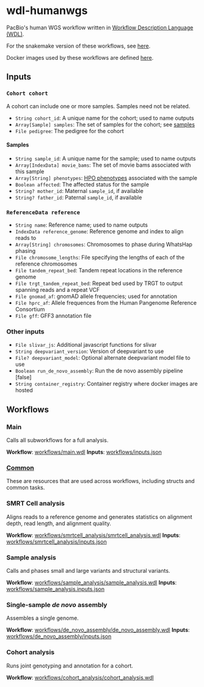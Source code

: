 # wdl-humanwgs

PacBio's human WGS workflow written in [Workflow Description Language (WDL)](https://openwdl.org/).

For the snakemake version of these workflows, see [here](https://github.com/PacificBiosciences/pb-human-wgs-workflow-snakemake).

Docker images used by these workflows are defined [here](https://github.com/PacificBiosciences/wdl-dockerfiles).


## Inputs

### `Cohort cohort`

A cohort can include one or more samples. Samples need not be related.

- `String cohort_id`: A unique name for the cohort; used to name outputs
- `Array[Sample] samples`: The set of samples for the cohort; see [samples](#samples)
- `File pedigree`: The pedigree for the cohort


#### Samples

- `String sample_id`: A unique name for the sample; used to name outputs
- `Array[IndexData] movie_bams`: The set of movie bams associated with this sample
- `Array[String] phenotypes`: [HPO phenotypes](https://hpo.jax.org/app/) associated with the sample
- `Boolean affected`: The affected status for the sample
- `String? mother_id`: Maternal `sample_id`, if available
- `String? father_id`: Paternal `sample_id`, if available


### `ReferenceData reference`

- `String name`: Reference name; used to name outputs
- `IndexData reference_genome`: Reference genome and index to align reads to
- `Array[String] chromosomes`: Chromosomes to phase during WhatsHap phasing
- `File chromosome_lengths`: File specifying the lengths of each of the reference chromosomes
- `File tandem_repeat_bed`: Tandem repeat locations in the reference genome
- `File trgt_tandem_repeat_bed`: Repeat bed used by TRGT to output spanning reads and a repeat VCF
- `File gnomad_af`: gnomAD allele frequencies; used for annotation
- `File hprc_af`: Allele frequences from the Human Pangenome Reference Consortium
- `File gff`: GFF3 annotation file


### Other inputs

- `File slivar_js`: Additional javascript functions for slivar
- `String deepvariant_version`: Version of deepvariant to use
- `File? deepvariant_model`: Optional alternate deepvariant model file to use
- `Boolean run_de_novo_assembly`: Run the de novo assembly pipeline [false]
- `String container_registry`: Container registry where docker images are hosted


## Workflows

### Main

Calls all subworkflows for a full analysis.

**Workflow**: [workflows/main.wdl](workflows/main.wdl)
**Inputs**: [workflows/inputs.json](workflows/inputs.json)


### [Common](workflows/common)

These are resources that are used across workflows, including structs and common tasks.


### SMRT Cell analysis

Aligns reads to a reference genome and generates statistics on alignment depth, read length, and alignment quality.

**Workflow**: [workflows/smrtcell_analysis/smrtcell_analysis.wdl](workflows/smrtcell_analysis/smrtcell_analysis.wdl)
**Inputs**: [workflows/smrtcell_analysis/inputs.json](workflows/smrtcell_analysis/inputs.json)


### Sample analysis

Calls and phases small and large variants and structural variants.

**Workflow**: [workflows/sample_analysis/sample_analysis.wdl](workflows/sample_analysis/sample_analysis.wdl)
**Inputs**: [workflows/sample_analysis.inputs.json](workflows/sample_analysis/inputs.json)


### Single-sample _de novo_ assembly

Assembles a single genome.

**Workflow**: [workflows/de_novo_assembly/de_novo_assembly.wdl](workflows/de_novo_assembly/de_novo_assembly.wdl)
**Inputs**: [workflows/de_novo_assembly/inputs.json](workflows/de_novo_assembly/inputs.json)


### Cohort analysis

Runs joint genotyping and annotation for a cohort.

**Workflow**: [workflows/cohort_analysis/cohort_analysis.wdl](workflows/cohort_analysis/cohort_analysis.wdl)
